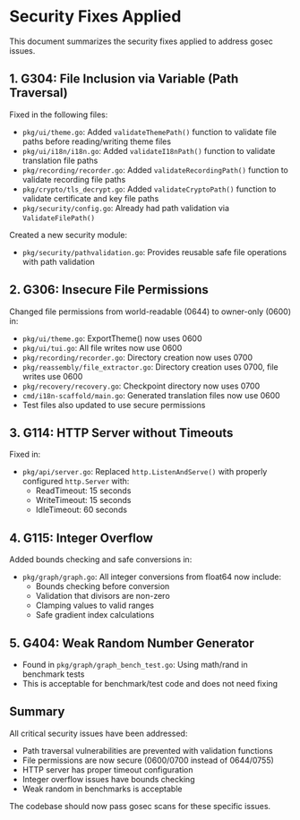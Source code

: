 # Security Fixes Applied

This document summarizes the security fixes applied to address gosec issues.

## 1. G304: File Inclusion via Variable (Path Traversal)

Fixed in the following files:
- `pkg/ui/theme.go`: Added `validateThemePath()` function to validate file paths before reading/writing theme files
- `pkg/ui/i18n/i18n.go`: Added `validateI18nPath()` function to validate translation file paths
- `pkg/recording/recorder.go`: Added `validateRecordingPath()` function to validate recording file paths
- `pkg/crypto/tls_decrypt.go`: Added `validateCryptoPath()` function to validate certificate and key file paths
- `pkg/security/config.go`: Already had path validation via `ValidateFilePath()`

Created a new security module:
- `pkg/security/pathvalidation.go`: Provides reusable safe file operations with path validation

## 2. G306: Insecure File Permissions

Changed file permissions from world-readable (0644) to owner-only (0600) in:
- `pkg/ui/theme.go`: ExportTheme() now uses 0600
- `pkg/ui/tui.go`: All file writes now use 0600
- `pkg/recording/recorder.go`: Directory creation now uses 0700
- `pkg/reassembly/file_extractor.go`: Directory creation uses 0700, file writes use 0600
- `pkg/recovery/recovery.go`: Checkpoint directory now uses 0700
- `cmd/i18n-scaffold/main.go`: Generated translation files now use 0600
- Test files also updated to use secure permissions

## 3. G114: HTTP Server without Timeouts

Fixed in:
- `pkg/api/server.go`: Replaced `http.ListenAndServe()` with properly configured `http.Server` with:
  - ReadTimeout: 15 seconds
  - WriteTimeout: 15 seconds
  - IdleTimeout: 60 seconds

## 4. G115: Integer Overflow

Added bounds checking and safe conversions in:
- `pkg/graph/graph.go`: All integer conversions from float64 now include:
  - Bounds checking before conversion
  - Validation that divisors are non-zero
  - Clamping values to valid ranges
  - Safe gradient index calculations

## 5. G404: Weak Random Number Generator

- Found in `pkg/graph/graph_bench_test.go`: Using math/rand in benchmark tests
- This is acceptable for benchmark/test code and does not need fixing

## Summary

All critical security issues have been addressed:
- Path traversal vulnerabilities are prevented with validation functions
- File permissions are now secure (0600/0700 instead of 0644/0755)
- HTTP server has proper timeout configuration
- Integer overflow issues have bounds checking
- Weak random in benchmarks is acceptable

The codebase should now pass gosec scans for these specific issues.